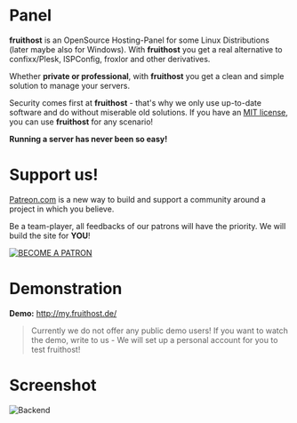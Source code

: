 # Panel
**fruithost** is an OpenSource Hosting-Panel for some Linux Distributions (later maybe also for Windows). With **fruithost** you get a real alternative to confixx/Plesk, ISPConfig, froxlor and other derivatives.

Whether **private or professional**, with **fruithost** you get a clean and simple solution to manage your servers.

Security comes first at **fruithost** - that's why we only use up-to-date software and do without miserable old solutions. If you have an [MIT license](https://github.com/fruithost/Panel/blob/master/LICENSE), you can use **fruithost** for any scenario!

**Running a server has never been so easy!**

# Support us!
[Patreon.com](https://www.patreon.com/) is a new way to build and support a community around a project in which you believe.

Be a team-player, all feedbacks of our patrons will have the priority. We will build the site for **YOU**!

[![BECOME A PATRON](https://c5.patreon.com/external/logo/become_a_patron_button.png)](https://www.patreon.com/fruithost)

# Demonstration
**Demo:** http://my.fruithost.de/

> Currently we do not offer any public demo users!
> If you want to watch the demo, write to us - We will set up a personal account for you to test fruithost!

# Screenshot
![Backend](https://raw.githubusercontent.com/fruithost/Panel/master/screenshots/preview_backend.png)
